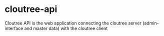 cloutree-api
============

Cloutree API is the web application connecting the cloutree server (admin-interface and master data) with the cloutree client
